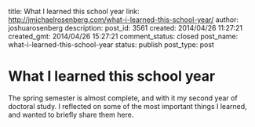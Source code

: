 title: What I learned this school year
link: http://jmichaelrosenberg.com/what-i-learned-this-school-year/
author: joshuarosenberg
description: 
post_id: 3561
created: 2014/04/26 11:27:21
created_gmt: 2014/04/26 15:27:21
comment_status: closed
post_name: what-i-learned-this-school-year
status: publish
post_type: post

# What I learned this school year

The spring semester is almost complete, and with it my second year of doctoral study. I reflected on some of the most important things I learned, and wanted to briefly share them here.